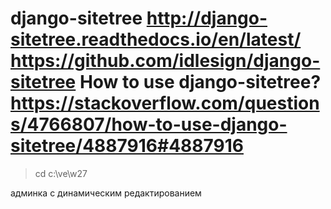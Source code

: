 ﻿django-sitetree
http://django-sitetree.readthedocs.io/en/latest/
https://github.com/idlesign/django-sitetree
How to use django-sitetree?
https://stackoverflow.com/questions/4766807/how-to-use-django-sitetree/4887916#4887916
======================================================
> cd c:\ve\w27

админка с динамическим редактированием
